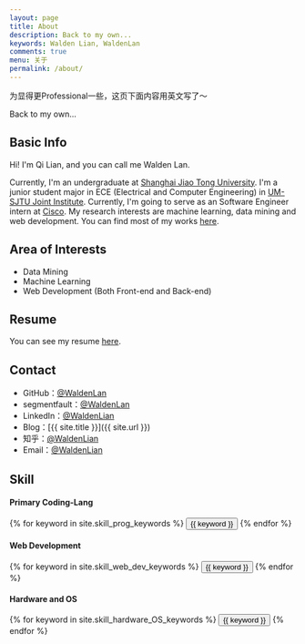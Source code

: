 ```yaml
---
layout: page
title: About
description: Back to my own...
keywords: Walden Lian, WaldenLan
comments: true
menu: 关于
permalink: /about/
---
```


为显得更Professional一些，这页下面内容用英文写了～

Back to my own...

## Basic Info

<p>Hi! I'm Qi Lian, and you can call me Walden Lan.</p>
<p>Currently, I'm an undergraduate at <a href="http://www.sjtu.edu.cn/" target="_blank">Shanghai Jiao Tong University</a>. I'm a junior student major in ECE (Electrical and Computer Engineering) in
    <a href="http://umji.sjtu.edu.cn" target="_blank">UM-SJTU Joint Institute</a>. Currently, I'm going to serve as an Software Engineer intern at <a href="http://www.cisco.com/" target="_blank">Cisco</a>. My research interests are machine learning, data mining and web development. You can find most of my works
    <a href="http://github.com/waldenlan" target="_blank">here</a>.
</p>

## Area of Interests

* Data Mining
* Machine Learning
* Web Development (Both Front-end and Back-end)

## Resume

You can see my resume <a href="/Resume.pdf" target="_blank">here</a>.

## Contact

* GitHub：[@WaldenLan](https://github.com/waldenlan)
* segmentfault：[@WaldenLan](https://segmentfault.com/u/waldenlan)
* LinkedIn：[@WaldenLian](https://cn.linkedin.com/in/qi-lian-74b216b1)
* Blog：[{{ site.title }}]({{ site.url }})
* 知乎：[@WaldenLian](https://www.zhihu.com/people/qing-cun-41)
* Email：<a href="mailto:446731905@qq.com">@WaldenLian</a>

## Skill

#### Primary Coding-Lang
<div class="btn-inline">
    {% for keyword in site.skill_prog_keywords %}
    <button class="btn btn-outline" type="button">{{ keyword }}</button>
    {% endfor %}
</div>

#### Web Development
<div class="btn-inline">
    {% for keyword in site.skill_web_dev_keywords %}
    <button class="btn btn-outline" type="button">{{ keyword }}</button>
    {% endfor %}
</div>

#### Hardware and OS
<div class="btn-inline">
    {% for keyword in site.skill_hardware_OS_keywords %}
    <button class="btn btn-outline" type="button">{{ keyword }}</button>
    {% endfor %}
</div>

